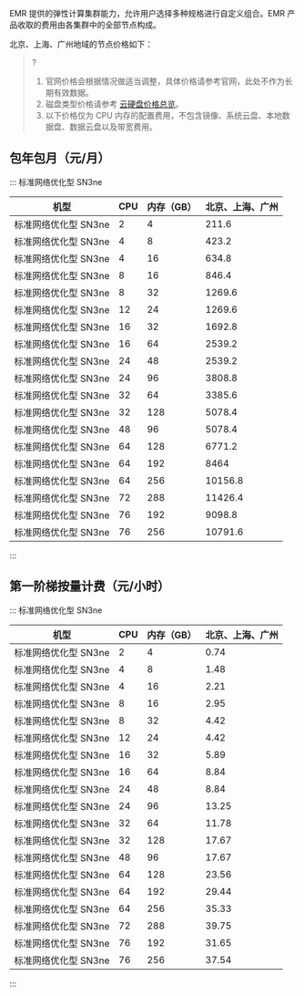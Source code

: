 EMR 提供的弹性计算集群能力，允许用户选择多种规格进行自定义组合。EMR 产品收取的费用由各集群中的全部节点构成。

北京、上海、广州地域的节点价格如下：
>?
>1. 官网价格会根据情况做适当调整，具体价格请参考官网，此处不作为长期有效数据。
>2. 磁盘类型价格请参考 [云硬盘价格总览](https://cloud.tencent.com/document/product/362/2413)。
>3. 以下价格仅为 CPU 内存的配置费用，不包含镜像、系统云盘、本地数据盘、数据云盘以及带宽费用。

## 包年包月（元/月）
<dx-accordion>
::: 标准网络优化型 SN3ne

| 机型                        | CPU  | 内存（GB） | 北京、上海、广州 | 
| --------------------------- | ---- | ---------- | ---------------- |
| 标准网络优化型 SN3ne         | 2    | 4          | 211.6            | 
| 标准网络优化型 SN3ne         | 4    | 8          | 423.2            | 
| 标准网络优化型 SN3ne         | 4    | 16         | 634.8            | 
| 标准网络优化型 SN3ne         | 8    | 16         | 846.4            |
| 标准网络优化型 SN3ne         | 8    | 32         | 1269.6           | 
| 标准网络优化型 SN3ne         | 12   | 24         | 1269.6           | 
| 标准网络优化型 SN3ne         | 16   | 32         | 1692.8           | 
| 标准网络优化型 SN3ne         | 16   | 64         | 2539.2           | 
| 标准网络优化型 SN3ne         | 24   | 48         | 2539.2           | 
| 标准网络优化型 SN3ne         | 24   | 96         | 3808.8           | 
| 标准网络优化型 SN3ne         | 32   | 64         | 3385.6           | 
| 标准网络优化型 SN3ne         | 32   | 128        | 5078.4           | 
| 标准网络优化型 SN3ne         | 48   | 96         | 5078.4           |
| 标准网络优化型 SN3ne         | 64   | 128        | 6771.2           | 
| 标准网络优化型 SN3ne         | 64   | 192        | 8464             | 
| 标准网络优化型 SN3ne         | 64   | 256        | 10156.8          | 
| 标准网络优化型 SN3ne         | 72   | 288        | 11426.4          | 
| 标准网络优化型 SN3ne         | 76   | 192        | 9098.8           | 
| 标准网络优化型 SN3ne         | 76   | 256        | 10791.6          | 

:::
</dx-accordion>

##  第一阶梯按量计费（元/小时）


<dx-accordion>
::: 标准网络优化型 SN3ne

| 机型                        | CPU  | 内存（GB） | 北京、上海、广州 | 
| --------------------------- | ---- | ---------- | ---------------- | 
| 标准网络优化型 SN3ne         | 2    | 4          | 0.74             | 
| 标准网络优化型 SN3ne         | 4    | 8          | 1.48             | 
| 标准网络优化型 SN3ne         | 4    | 16         | 2.21             | 
| 标准网络优化型 SN3ne         | 8    | 16         | 2.95             | 
| 标准网络优化型 SN3ne         | 8    | 32         | 4.42             |
| 标准网络优化型 SN3ne         | 12   | 24         | 4.42             | 
| 标准网络优化型 SN3ne         | 16   | 32         | 5.89             | 
| 标准网络优化型 SN3ne         | 16   | 64         | 8.84             |
| 标准网络优化型 SN3ne         | 24   | 48         | 8.84             | 
| 标准网络优化型 SN3ne         | 24   | 96         | 13.25            | 
| 标准网络优化型 SN3ne         | 32   | 64         | 11.78            | 
| 标准网络优化型 SN3ne         | 32   | 128        | 17.67            | 
| 标准网络优化型 SN3ne         | 48   | 96         | 17.67            | 
| 标准网络优化型 SN3ne         | 64   | 128        | 23.56            |
| 标准网络优化型 SN3ne         | 64   | 192        | 29.44            | 
| 标准网络优化型 SN3ne         | 64   | 256        | 35.33            | 
| 标准网络优化型 SN3ne         | 72   | 288        | 39.75            | 
| 标准网络优化型 SN3ne         | 76   | 192        | 31.65            | 
| 标准网络优化型 SN3ne         | 76   | 256        | 37.54            | 

:::
</dx-accordion>
